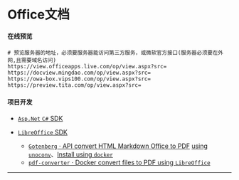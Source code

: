 # Office文档

#### 在线预览
```
# 预览服务器的地址，必须要服务器能访问第三方服务，或微软官方接口(服务器必须要在外网,且需要域名访问)
https://view.officeapps.live.com/op/view.aspx?src=
https://docview.mingdao.com/op/view.aspx?src=
https://owa-box.vips100.com/op/view.aspx?src=
https://preview.tita.com/op/view.aspx?src=
```

#### 项目开发

* [`Asp.Net` `C#` SDK](https://github.com/angenal/AspNet/tree/master/src/Office)

* [`LibreOffice` SDK](https://zh-cn.libreoffice.org/download/libreoffice/)
  * [`Gotenberg` · API convert HTML Markdown Office to PDF](https://thecodingmachine.github.io/gotenberg/#webhook.timeout) [using `unoconv`](https://github.com/dagwieers/unoconv)、[Install using `docker`](https://github.com/thecodingmachine/gotenberg)
  * [`pdf-converter` · Docker convert files to PDF using `LibreOffice`](https://github.com/ymmt2005/pdf-converter)

----


